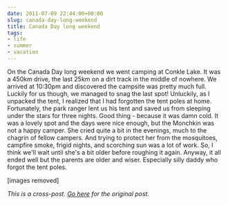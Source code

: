 ```yaml
---
date: 2011-07-09 22:44:00+00:00
slug: canada-day-long-weekend
title: Canada Day long weekend
tags:
- life
- summer
- vacation
---
```


On the Canada Day long weekend we went camping at Conkle Lake. It was a 450km drive, the last 25km on a dirt track in the middle of nowhere. We arrived at 10:30pm and discovered the campsite was pretty much full. Luckily for us though, we managed to snag the last spot! Unluckily, as I unpacked the tent, I realized that I had forgotten the tent poles at home. Fortunately, the park ranger lent us his tent and saved us from sleeping under the stars for three nights. Good thing - because it was damn cold. It was a lovely spot and the days were nice enough, but the Monchkin was not a happy camper. She cried quite a bit in the evenings, much to the chagrin of fellow campers. And trying to protect her from the mosquitoes, campfire smoke, frigid nights, and scorching sun was a lot of work. So, I think we'll wait until she's a bit older before roughing it again. Anyway, it all ended well but the parents are older and wiser. Especially silly daddy who forgot the tent poles.

[images removed]

*This is a cross-post. [Go here](https://aprivateword.wordpress.com/2011/07/09/canada-day-long-weekend/) for the original post.*